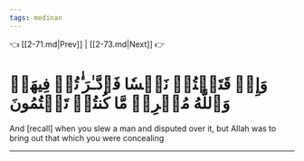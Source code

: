 ```yaml
---
tags: medinan
---
```


👈 [[2-71.md|Prev]] | [[2-73.md|Next]] 👉

# وَإِذۡ قَتَلۡتُمۡ نَفۡسٗا فَٱدَّـٰرَ ٰٔتُمۡ فِيهَاۖ وَٱللَّهُ مُخۡرِجٞ مَّا كُنتُمۡ تَكۡتُمُونَ

And [recall] when you slew a man and disputed over it, but Allah was to bring out that which you were concealing

---

